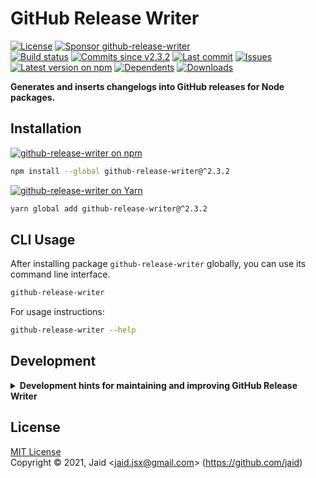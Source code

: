 # GitHub Release Writer


<a href="https://raw.githubusercontent.com/jaid/github-release-writer/master/license.txt"><img src="https://img.shields.io/github/license/jaid/github-release-writer?style=flat-square" alt="License"/></a> <a href="https://github.com/sponsors/jaid"><img src="https://img.shields.io/badge/<3-Sponsor-FF45F1?style=flat-square" alt="Sponsor github-release-writer"/></a>  
<a href="https://actions-badge.atrox.dev/jaid/github-release-writer/goto"><img src="https://img.shields.io/endpoint.svg?style=flat-square&url=https%3A%2F%2Factions-badge.atrox.dev%2Fjaid%2Fgithub-release-writer%2Fbadge" alt="Build status"/></a> <a href="https://github.com/jaid/github-release-writer/commits"><img src="https://img.shields.io/github/commits-since/jaid/github-release-writer/v2.3.2?style=flat-square&logo=github" alt="Commits since v2.3.2"/></a> <a href="https://github.com/jaid/github-release-writer/commits"><img src="https://img.shields.io/github/last-commit/jaid/github-release-writer?style=flat-square&logo=github" alt="Last commit"/></a> <a href="https://github.com/jaid/github-release-writer/issues"><img src="https://img.shields.io/github/issues/jaid/github-release-writer?style=flat-square&logo=github" alt="Issues"/></a>  
<a href="https://npmjs.com/package/github-release-writer"><img src="https://img.shields.io/npm/v/github-release-writer?style=flat-square&logo=npm&label=latest%20version" alt="Latest version on npm"/></a> <a href="https://github.com/jaid/github-release-writer/network/dependents"><img src="https://img.shields.io/librariesio/dependents/npm/github-release-writer?style=flat-square&logo=npm" alt="Dependents"/></a> <a href="https://npmjs.com/package/github-release-writer"><img src="https://img.shields.io/npm/dm/github-release-writer?style=flat-square&logo=npm" alt="Downloads"/></a>

**Generates and inserts changelogs into GitHub releases for Node packages.**






## Installation

<a href="https://npmjs.com/package/github-release-writer"><img src="https://img.shields.io/badge/npm-github--release--writer-C23039?style=flat-square&logo=npm" alt="github-release-writer on npm"/></a>

```bash
npm install --global github-release-writer@^2.3.2
```

<a href="https://yarnpkg.com/package/github-release-writer"><img src="https://img.shields.io/badge/Yarn-github--release--writer-2F8CB7?style=flat-square&logo=yarn&logoColor=white" alt="github-release-writer on Yarn"/></a>

```bash
yarn global add github-release-writer@^2.3.2
```












## CLI Usage
After installing package `github-release-writer` globally, you can use its command line interface.
```bash
github-release-writer
```
For usage instructions:
```bash
github-release-writer --help
```










## Development

<details>
<summary><b>Development hints for maintaining and improving GitHub Release Writer</b></summary>



Setting up:
```bash
git clone git@github.com:jaid/github-release-writer.git
cd github-release-writer
npm install
```
Testing:
```bash
npm run test:dev
```
Testing in production environment:
```bash
npm run test
```

</details>

## License
[MIT License](https://raw.githubusercontent.com/jaid/github-release-writer/master/license.txt)  
Copyright © 2021, Jaid \<jaid.jsx@gmail.com> (https://github.com/jaid)

<!---
Readme generated with tldw v7.3.1
https://github.com/Jaid/tldw
-->